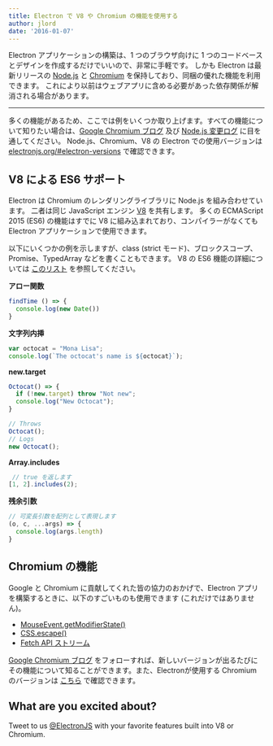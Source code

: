 ```yaml
---
title: Electron で V8 や Chromium の機能を使用する
author: jlord
date: '2016-01-07'
---
```


Electron アプリケーションの構築は、1 つのブラウザ向けに 1 つのコードベースとデザインを作成するだけでいいので、非常に手軽です。 しかも Electron は最新リリースの [Node.js](http://nodejs.org) と [Chromium](https://www.chromium.org) を保持しており、同梱の優れた機能を利用できます。 これにより以前はウェブアプリに含める必要があった依存関係が解消される場合があります。

---

多くの機能があるため、ここでは例をいくつか取り上げます。すべての機能について知りたい場合は、[Google Chromium ブログ](http://blog.chromium.org) 及び [Node.js 変更ログ](https://nodejs.org/en/download/releases) に目を通してください。 Node.js、Chromium、V8 の Electron での使用バージョンは [electronjs.org/#electron-versions](https://electronjs.org/#electron-versions) で確認できます。

## V8 による ES6 サポート

Electron は Chromium のレンダリングライブラリに Node.js を組み合わせています。 二者は同じ JavaScript エンジン [V8](https://developers.google.com/v8) を共有します。 多くの ECMAScript 2015 (ES6) の機能はすでに V8 に組み込まれており、コンパイラーがなくても Electron アプリケーションで使用できます。

以下にいくつかの例を示しますが、class (strict モード)、ブロックスコープ、Promise、TypedArray などを書くこともできます。 V8 の ES6 機能の詳細については [このリスト](https://nodejs.org/en/docs/es6/) を参照してください。

**アロー関数**

```js
findTime () => {
  console.log(new Date())
}
```
**文字列内挿**

```js
var octocat = "Mona Lisa";
console.log(`The octocat's name is ${octocat}`);
```

**new.target**

```js
Octocat() => {
  if (!new.target) throw "Not new";
  console.log("New Octocat");
}

// Throws
Octocat();
// Logs
new Octocat();
```

**Array.includes**

```js
 // true を返します
[1, 2].includes(2);
```

**残余引数**

```js
// 可変長引数を配列として表現します
(o, c, ...args) => {
  console.log(args.length)
}
```

## Chromium の機能

Google と Chromium に貢献してくれた皆の協力のおかげで、Electron アプリを構築するときに、以下のすごいものも使用できます (これだけではありません)。

- [MouseEvent.getModifierState()](https://googlechrome.github.io/samples/mouseevent-get-modifier-state/index.html)
- [CSS.escape()](https://googlechrome.github.io/samples/css-escape/index.html)
- [Fetch API ストリーム](https://googlechrome.github.io/samples/fetch-api/fetch-response-stream.html)

[Google Chromium ブログ](http://blog.chromium.org) をフォローすれば、新しいバージョンが出るたびにその機能について知ることができます。また、Electronが使用する Chromium のバージョンは [こちら](https://electronjs.org/#electron-versions) で確認できます。

## What are you excited about?

Tweet to us [@ElectronJS](https://twitter.com/electronjs) with your favorite features built into V8 or Chromium.

